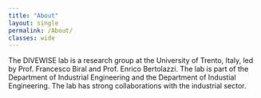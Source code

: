```yaml
---
title: "About"
layout: single
permalink: /About/
classes: wide
---
```


The DIVEWISE lab is a research group at the University of Trento, Italy, led by Prof. Francesco Biral and Prof. Enrico Bertolazzi. The lab is part of the Department of Industrial Engineering and the Department of Industial Engineering. The lab has strong collaborations with the industrial sector.
